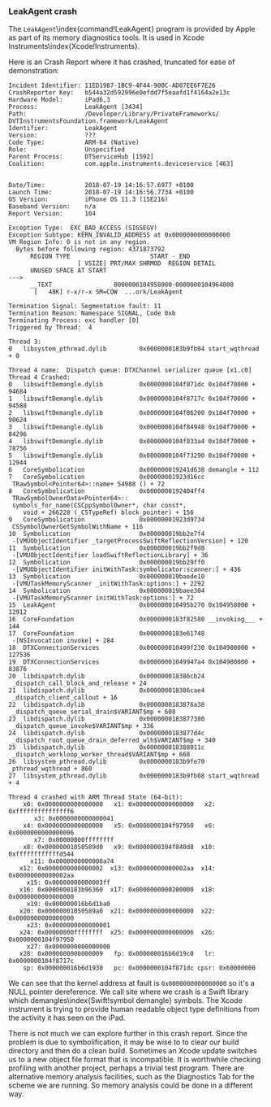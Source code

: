 ### LeakAgent crash

The `LeakAgent`\index{command!LeakAgent} program is provided by Apple as part of its memory diagnostics tools.  It is used in Xcode Instruments\index{Xcode!Instruments}.

Here is an Crash Report where it has crashed, truncated for ease of demonstration:

```
Incident Identifier: 11ED1987-1BC9-4F44-900C-AD07EE6F7E26
CrashReporter Key:   b544a32d592996e0efdd7f5eaafd1f4164a2e13c
Hardware Model:      iPad6,3
Process:             LeakAgent [3434]
Path:                /Developer/Library/PrivateFrameworks/
DVTInstrumentsFoundation.framework/LeakAgent
Identifier:          LeakAgent
Version:             ???
Code Type:           ARM-64 (Native)
Role:                Unspecified
Parent Process:      DTServiceHub [1592]
Coalition:           com.apple.instruments.deviceservice [463]


Date/Time:           2018-07-19 14:16:57.6977 +0100
Launch Time:         2018-07-19 14:16:56.7734 +0100
OS Version:          iPhone OS 11.3 (15E216)
Baseband Version:    n/a
Report Version:      104

Exception Type:  EXC_BAD_ACCESS (SIGSEGV)
Exception Subtype: KERN_INVALID_ADDRESS at 0x0000000000000000
VM Region Info: 0 is not in any region.
  Bytes before following region: 4371873792
      REGION TYPE                      START - END
                   [ VSIZE] PRT/MAX SHRMOD  REGION DETAIL
      UNUSED SPACE AT START
--->  
      __TEXT                 0000000104958000-0000000104964000
       [   48K] r-x/r-x SM=COW  ...ork/LeakAgent

Termination Signal: Segmentation fault: 11
Termination Reason: Namespace SIGNAL, Code 0xb
Terminating Process: exc handler [0]
Triggered by Thread:  4

Thread 3:
0   libsystem_pthread.dylib       	0x0000000183b9fb04 start_wqthread + 0

Thread 4 name:  Dispatch queue: DTXChannel serializer queue [x1.c0]
Thread 4 Crashed:
0   libswiftDemangle.dylib        	0x0000000104f871dc 0x104f70000 + 94684
1   libswiftDemangle.dylib        	0x0000000104f8717c 0x104f70000 + 94588
2   libswiftDemangle.dylib        	0x0000000104f86200 0x104f70000 + 90624
3   libswiftDemangle.dylib        	0x0000000104f84948 0x104f70000 + 84296
4   libswiftDemangle.dylib        	0x0000000104f833a4 0x104f70000 + 78756
5   libswiftDemangle.dylib        	0x0000000104f73290 0x104f70000 + 12944
6   CoreSymbolication             	0x000000019241d638 demangle + 112
7   CoreSymbolication             	0x00000001923d16cc
 TRawSymbol<Pointer64>::name+ 54988 () + 72
8   CoreSymbolication             	0x0000000192404ff4
 TRawSymbolOwnerData<Pointer64>::
 symbols_for_name(CSCppSymbolOwner*, char const*,
    void + 266228 (_CSTypeRef) block_pointer) + 156
9   CoreSymbolication             	0x00000001923d9734
 CSSymbolOwnerGetSymbolWithName + 116
10  Symbolication                 	0x000000019bb2e7f4
 -[VMUObjectIdentifier _targetProcessSwiftReflectionVersion] + 120
11  Symbolication                 	0x000000019bb2f9d8
 -[VMUObjectIdentifier loadSwiftReflectionLibrary] + 36
12  Symbolication                 	0x000000019bb29ff0
 -[VMUObjectIdentifier initWithTask:symbolicator:scanner:] + 436
13  Symbolication                 	0x000000019baede10
 -[VMUTaskMemoryScanner _initWithTask:options:] + 2292
14  Symbolication                 	0x000000019baee304
 -[VMUTaskMemoryScanner initWithTask:options:] + 72
15  LeakAgent                     	0x000000010495b270 0x104958000 + 12912
16  CoreFoundation                	0x0000000183f82580 __invoking___ + 144
17  CoreFoundation                	0x0000000183e61748
 -[NSInvocation invoke] + 284
18  DTXConnectionServices         	0x000000010499f230 0x104980000 + 127536
19  DTXConnectionServices         	0x00000001049947a4 0x104980000 + 83876
20  libdispatch.dylib             	0x000000018386cb24
 _dispatch_call_block_and_release + 24
21  libdispatch.dylib             	0x000000018386cae4
 _dispatch_client_callout + 16
22  libdispatch.dylib             	0x0000000183876a38
 _dispatch_queue_serial_drain$VARIANT$mp + 608
23  libdispatch.dylib             	0x0000000183877380
 _dispatch_queue_invoke$VARIANT$mp + 336
24  libdispatch.dylib             	0x0000000183877d4c
 _dispatch_root_queue_drain_deferred_wlh$VARIANT$mp + 340
25  libdispatch.dylib             	0x000000018388011c
 _dispatch_workloop_worker_thread$VARIANT$mp + 668
26  libsystem_pthread.dylib       	0x0000000183b9fe70 _pthread_wqthread + 860
27  libsystem_pthread.dylib       	0x0000000183b9fb08 start_wqthread + 4

Thread 4 crashed with ARM Thread State (64-bit):
    x0: 0x0000000000000000   x1: 0x0000000000000000   x2: 0xfffffffffffffff6
       x3: 0x0000000000000041
    x4: 0x0000000000000000   x5: 0x0000000104f97950   x6: 0x0000000000000006
       x7: 0x00000000ffffffff
    x8: 0x00000001050589d0   x9: 0x0000000104f840d8  x10: 0xffffffffffffd544
      x11: 0x0000000000000a74
   x12: 0x0000000000000002  x13: 0x00000000000002aa  x14: 0x00000000000002aa
     x15: 0x00000000000003ff
   x16: 0x0000000183b96360  x17: 0x0000000000200000  x18: 0x0000000000000000
     x19: 0x000000016b6d1ba0
   x20: 0x00000001050589a0  x21: 0x0000000000000000  x22: 0x0000000000000000
     x23: 0x0000000000000001
   x24: 0x00000000ffffffff  x25: 0x0000000000000006  x26: 0x0000000104f97950
     x27: 0x0000000000000000
   x28: 0x0000000000000009   fp: 0x000000016b6d19c0   lr: 0x0000000104f8717c
    sp: 0x000000016b6d1930   pc: 0x0000000104f871dc cpsr: 0x60000000
```

We can see that the kernel address at fault is `0x0000000000000000` so it's a NULL pointer dereference.
We call site where we crash is a Swift library which demangles\index{Swift!symbol demangle} symbols.  The Xcode instrument is trying to provide human readable object type definitions from the activity it has seen on the iPad.

There is not much we can explore further in this crash report.  Since the problem is due to symbolification, it may be wise to to clear our build directory and then do a clean build.  Sometimes an Xcode update switches us to a new object file format that is incompatible.  It is worthwhile checking profiling with another project, perhaps a trivial test program.  There are alternative memory analysis facilities, such as the Diagnostics Tab for the scheme we are running.
So memory analysis could be done in a different way.
